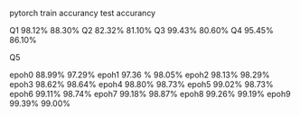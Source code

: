 pytorch
          train accurancy      test accurancy
  
Q1     98.12%                   88.30%
Q2    82.32%                    81.10%
Q3    99.43%                    80.60%
Q4    95.45%                    86.10%

Q5    

epoh0    88.99%                97.29%
epoh1    97.36 %               98.05%
epoh2    98.13%                98.29%
epoh3    98.62%                98.64%
epoh4     98.80%               98.73%
epoh5     99.02%               98.73%
epoh6     99.11%               98.74%
epoh7     99.18%               98.87%
epoh8     99.26%               99.19%
epoh9     99.39%               99.00%
